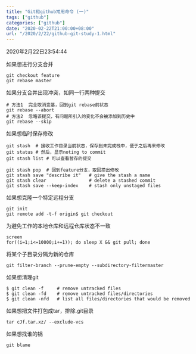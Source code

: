 ```yaml
---
title: "Git和github常用命令 (一)"
tags: ["github"]
categories: ["github"]
date: "2020-02-22T21:00:00+08:00"
url: "/2020/2/22/github-git-study-1.html"
---
```


2020年2月22日23:54:44

如果想进行分支合并

```
git checkout feature
git rebase master
```

如果分支合并出现冲突，如同一行两种提交

```
# 方法1  完全取消变基，回到git rebase前状态
git rebase --abort
# 方法2  忽略该提交，有问题所引入的变化不会被添加到历史中
git rebase --skip
```

如果想临时保存修改

```
git stash  # 接收工作目录当前状态，保存到未完成栈中，便于之后再来修改
git status # 然后，显示noting to commit
git stash list # 可以查看暂存的提交

git stash pop  # 回到feature分支，取回攒出修改
git stash save "describe it"   # give the stash a name
git stash clear                # delete a stashed commit
git stash save --keep-index    # stash only unstaged files
```

如果想克隆一个特定远程分支

```
git init
git remote add -t-f origin$ git checkout
```

为避免工作的本地仓库和远程仓库状态不一致

```
screen
for((i=1;i<=10000;i+=1)); do sleep X && git pull; done
```

将某个子目录分隔为新的仓库

```
git filter-branch --prune-empty --subdirectory-filtermaster
```

如果想清理git

```
$ git clean -f     # remove untracked files
$ git clean -fd    # remove untracked files/directories
$ git clean -nfd   # list all files/directories that would be removed
```

如果想把文件打包成tar，排除.git目录

```
tar cJf.tar.xz/ --exclude-vcs
```

如果想找谁的锅

```
git blame
```

